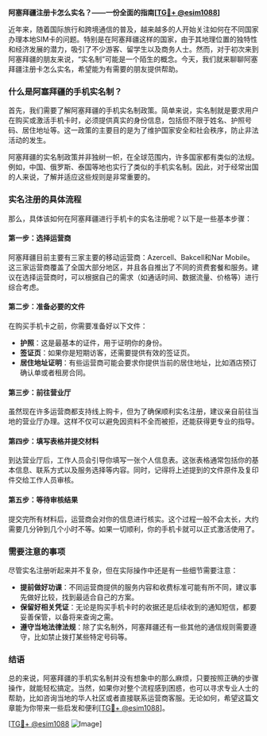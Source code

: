**阿塞拜疆注册卡怎么实名？——一份全面的指南[[TG💪+ @esim1088](https://t.me/s/esim1088)]**

近年来，随着国际旅行和跨境通信的普及，越来越多的人开始关注如何在不同国家办理本地SIM卡的问题。特别是在阿塞拜疆这样的国家，由于其地理位置的独特性和经济发展的潜力，吸引了不少游客、留学生以及商务人士。然而，对于初次来到阿塞拜疆的朋友来说，“实名制”可能是一个陌生的概念。今天，我们就来聊聊阿塞拜疆注册卡怎么实名，希望能为有需要的朋友提供帮助。

### 什么是阿塞拜疆的手机实名制？

首先，我们需要了解阿塞拜疆的手机实名制政策。简单来说，实名制就是要求用户在购买或激活手机卡时，必须提供真实的身份信息，包括但不限于姓名、护照号码、居住地址等。这一政策的主要目的是为了维护国家安全和社会秩序，防止非法活动的发生。

阿塞拜疆的实名制政策并非独树一帜，在全球范围内，许多国家都有类似的法规。例如，中国、俄罗斯、泰国等地也实行了类似的手机实名制。因此，对于经常出国的人来说，了解并适应这些规则是非常重要的。

### 实名注册的具体流程

那么，具体该如何在阿塞拜疆进行手机卡的实名注册呢？以下是一些基本步骤：

#### 第一步：选择运营商

阿塞拜疆目前主要有三家主要的移动运营商：Azercell、Bakcell和Nar Mobile。这三家运营商覆盖了全国大部分地区，并且各自推出了不同的资费套餐和服务。建议在选择运营商时，可以根据自己的需求（如通话时间、数据流量、价格等）进行综合考虑。

#### 第二步：准备必要的文件

在购买手机卡之前，你需要准备好以下文件：
- **护照**：这是最基本的证件，用于证明你的身份。
- **签证页**：如果你是短期访客，还需要提供有效的签证页。
- **居住地址证明**：有些运营商可能会要求你提供当前的居住地址，比如酒店预订确认单或者租房合同。

#### 第三步：前往营业厅

虽然现在许多运营商都支持线上购卡，但为了确保顺利实名注册，建议亲自前往当地的营业厅办理。这样不仅可以避免因资料不全而被拒，还能获得更专业的指导。

#### 第四步：填写表格并提交材料

到达营业厅后，工作人员会引导你填写一张个人信息表。这张表格通常包括你的基本信息、联系方式以及服务选择等内容。同时，记得将上述提到的文件原件及复印件交给工作人员审核。

#### 第五步：等待审核结果

提交完所有材料后，运营商会对你的信息进行核实。这个过程一般不会太长，大约需要几分钟到几个小时不等。如果一切顺利，你的手机卡就可以正式激活使用了。

### 需要注意的事项

尽管实名注册听起来并不复杂，但在实际操作中还是有一些细节需要注意：
- **提前做好功课**：不同运营商提供的服务内容和收费标准可能有所不同，建议事先做好比较，找到最适合自己的方案。
- **保留好相关凭证**：无论是购买手机卡时的收据还是后续收到的通知短信，都要妥善保管，以备将来查询之需。
- **遵守当地法律法规**：除了实名制外，阿塞拜疆还有一些其他的通信规则需要遵守，比如禁止拨打某些特定号码等。

### 结语

总的来说，阿塞拜疆的手机实名制并没有想象中的那么麻烦，只要按照正确的步骤操作，就能轻松搞定。当然，如果你对整个流程感到困惑，也可以寻求专业人士的帮助，比如咨询当地的华人社区或者直接联系运营商客服。无论如何，希望这篇文章能为你带来一些启发和便利[[TG💪+ @esim1088](https://t.me/s/esim1088)]。

[[TG💪+ @esim1088](https://t.me/s/esim1088) ![Image](https://i.postimg.cc/4NQfJmqS/Snipaste-2025-05-13-00-14-12.png)]